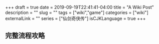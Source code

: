 +++ 
draft = true
date = 2019-09-19T22:41:41-04:00
title = "A Wiki Post"
description = ""
slug = "" 
tags = ["wiki","game"]
categories = ["wiki"]
externalLink = ""
series = ["仙剑奇侠传"]
isCJKLanguage = true
+++

## 完整流程攻略
